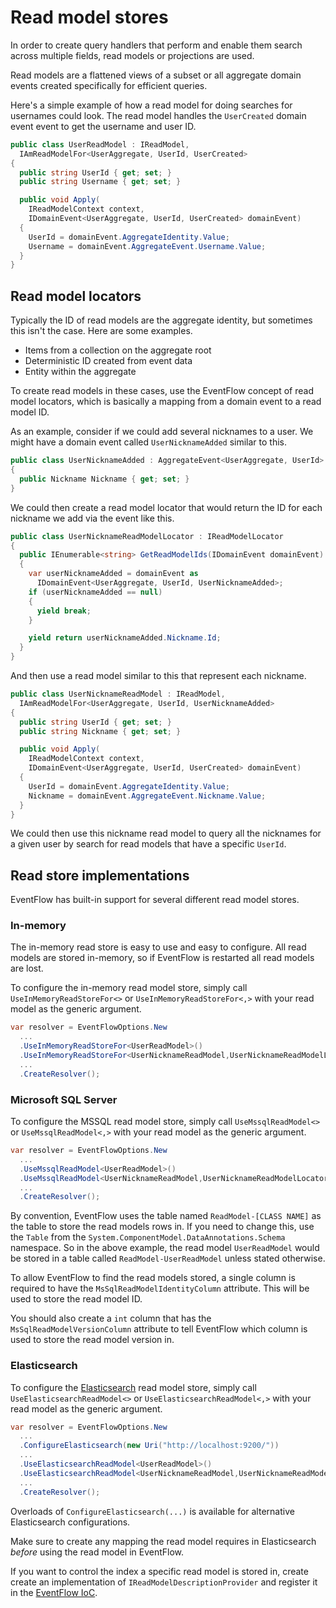 # Read model stores

In order to create query handlers that perform and enable them search across
multiple fields, read models or projections are used.

Read models are a flattened views of a subset or all aggregate domain events
created specifically for efficient queries.

Here's a simple example of how a read model for doing searches for usernames
could look. The read model handles the `UserCreated` domain event event to get
the username and user ID.

```csharp
public class UserReadModel : IReadModel,
  IAmReadModelFor<UserAggregate, UserId, UserCreated>
{
  public string UserId { get; set; }
  public string Username { get; set; }

  public void Apply(
    IReadModelContext context,
    IDomainEvent<UserAggregate, UserId, UserCreated> domainEvent)
  {
    UserId = domainEvent.AggregateIdentity.Value;
    Username = domainEvent.AggregateEvent.Username.Value;
  }
}
```

## Read model locators

Typically the ID of read models are the aggregate identity, but sometimes this
isn't the case. Here are some examples.

- Items from a collection on the aggregate root
- Deterministic ID created from event data
- Entity within the aggregate

To create read models in these cases, use the EventFlow concept of read model
locators, which is basically a mapping from a domain event to a read model ID.

As an example, consider if we could add several nicknames to a user. We might
have a domain event called `UserNicknameAdded` similar to this.

```csharp
public class UserNicknameAdded : AggregateEvent<UserAggregate, UserId>
{
  public Nickname Nickname { get; set; }
}
```

We could then create a read model locator that would return the ID for each
nickname we add via the event like this.

```csharp
public class UserNicknameReadModelLocator : IReadModelLocator
{
  public IEnumerable<string> GetReadModelIds(IDomainEvent domainEvent)
  {
    var userNicknameAdded = domainEvent as
      IDomainEvent<UserAggregate, UserId, UserNicknameAdded>;
    if (userNicknameAdded == null)
    {
      yield break;
    }

    yield return userNicknameAdded.Nickname.Id;
  }
}
```

And then use a read model similar to this that represent each nickname.

```csharp
public class UserNicknameReadModel : IReadModel,
  IAmReadModelFor<UserAggregate, UserId, UserNicknameAdded>
{
  public string UserId { get; set; }
  public string Nickname { get; set; }

  public void Apply(
    IReadModelContext context,
    IDomainEvent<UserAggregate, UserId, UserCreated> domainEvent)
  {
    UserId = domainEvent.AggregateIdentity.Value;
    Nickname = domainEvent.AggregateEvent.Nickname.Value;
  }
}
```

We could then use this nickname read model to query all the nicknames for a
given user by search for read models that have a specific `UserId`.

## Read store implementations

EventFlow has built-in support for several different read model stores.

### In-memory

The in-memory read store is easy to use and easy to configure. All read models
are stored in-memory, so if EventFlow is restarted all read models are lost.

To configure the in-memory read model store, simply call
`UseInMemoryReadStoreFor<>` or `UseInMemoryReadStoreFor<,>` with your read
model as the generic argument.

```csharp
var resolver = EventFlowOptions.New
  ...
  .UseInMemoryReadStoreFor<UserReadModel>()
  .UseInMemoryReadStoreFor<UserNicknameReadModel,UserNicknameReadModelLocator>()
  ...
  .CreateResolver();
```

### Microsoft SQL Server

To configure the MSSQL read model store, simply call
`UseMssqlReadModel<>` or `UseMssqlReadModel<,>` with your read
model as the generic argument.

```csharp
var resolver = EventFlowOptions.New
  ...
  .UseMssqlReadModel<UserReadModel>()
  .UseMssqlReadModel<UserNicknameReadModel,UserNicknameReadModelLocator>()
  ...
  .CreateResolver();
```

By convention, EventFlow uses the table named `ReadModel-[CLASS NAME]` as the
table to store the read models rows in. If you need to change this, use the
`Table` from the `System.ComponentModel.DataAnnotations.Schema` namespace. So
in the above example, the read model `UserReadModel` would be stored in
a table called `ReadModel-UserReadModel` unless stated otherwise.

To allow EventFlow to find the read models stored, a single column is required
to have the `MsSqlReadModelIdentityColumn` attribute. This will be used to
store the read model ID.

You should also create a `int` column that has the `MsSqlReadModelVersionColumn`
attribute to tell EventFlow which column is used to store the read model version
in.

### Elasticsearch

To configure the [Elasticsearch](https://www.elastic.co/products/elasticsearch)
read model store, simply call `UseElasticsearchReadModel<>` or
`UseElasticsearchReadModel<,>` with your read model as the generic argument.

```csharp
var resolver = EventFlowOptions.New
  ...
  .ConfigureElasticsearch(new Uri("http://localhost:9200/"))
  ...
  .UseElasticsearchReadModel<UserReadModel>()
  .UseElasticsearchReadModel<UserNicknameReadModel,UserNicknameReadModelLocator>()
  ...
  .CreateResolver();
```

Overloads of `ConfigureElasticsearch(...)` is available for alternative
Elasticsearch configurations.

Make sure to create any mapping the read model requires in Elasticsearch
_before_ using the read model in EventFlow.

If you want to control the index a specific read model is stored in, create
create an implementation of `IReadModelDescriptionProvider` and register it
in the [EventFlow IoC](./Customize.md).
